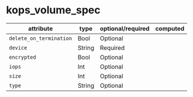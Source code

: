 # kops_volume_spec

| attribute | type | optional/required | computed |
| --- | --- | --- | --- |
| `delete_on_termination` | Bool | Optional |  |
| `device` | String | Required |  |
| `encrypted` | Bool | Optional |  |
| `iops` | Int | Optional |  |
| `size` | Int | Optional |  |
| `type` | String | Optional |  |
